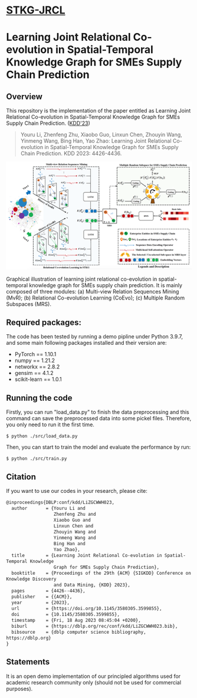 # [STKG-JRCL](https://github.com/LiYouru0228/STKG-JRCL)

# Learning Joint Relational Co-evolution in Spatial-Temporal Knowledge Graph for SMEs Supply Chain Prediction

## Overview
This repository is the implementation of the paper entitled as Learning Joint Relational Co-evolution in Spatial-Temporal Knowledge Graph for SMEs Supply Chain Prediction. ([KDD'23](https://dl.acm.org/doi/abs/10.1145/3580305.3599855))
> Youru Li, Zhenfeng Zhu, Xiaobo Guo, Linxun Chen, Zhouyin Wang, Yinmeng Wang, Bing Han, Yao Zhao: Learning Joint Relational Co-evolution in Spatial-Temporal Knowledge Graph for SMEs Supply Chain Prediction. KDD 2023: 4426-4436.

![](https://github.com/LiYouru0228/STKG-JRCL/blob/main/framework.png?raw=true)

Graphical illustration of learning joint relational co-evolution in spatial-temporal knowledge graph for SMEs supply chain prediction. It is mainly composed of three modules: (a) Multi-view Relation Sequences Mining (MvR); (b) Relational Co-evolution Learning (CoEvo); (c) Multiple Random Subspaces (MRS).

## Required packages:
The code has been tested by running a demo pipline under Python 3.9.7, and some main following packages installed and their version are:
- PyTorch == 1.10.1
- numpy == 1.21.2
- networkx == 2.8.2
- gensim == 4.1.2
- scikit-learn == 1.0.1

## Running the code
Firstly, you can run "load_data.py" to finish the data preprocessing and this command can save the preprocessed data into some pickel files. Therefore, you only need to run it the first time.

```
$ python ./src/load_data.py
```
Then, you can start to train the model and evaluate the performance by run:
```
$ python ./src/train.py
```

## Citation 
If you want to use our codes in your research, please cite:
```
@inproceedings{DBLP:conf/kdd/LiZGCWWH023,
  author       = {Youru Li and
                  Zhenfeng Zhu and
                  Xiaobo Guo and
                  Linxun Chen and
                  Zhouyin Wang and
                  Yinmeng Wang and
                  Bing Han and
                  Yao Zhao},
  title        = {Learning Joint Relational Co-evolution in Spatial-Temporal Knowledge
                  Graph for SMEs Supply Chain Prediction},
  booktitle    = {Proceedings of the 29th {ACM} {SIGKDD} Conference on Knowledge Discovery
                  and Data Mining, {KDD} 2023},
  pages        = {4426--4436},
  publisher    = {{ACM}},
  year         = {2023},
  url          = {https://doi.org/10.1145/3580305.3599855},
  doi          = {10.1145/3580305.3599855},
  timestamp    = {Fri, 18 Aug 2023 08:45:04 +0200},
  biburl       = {https://dblp.org/rec/conf/kdd/LiZGCWWH023.bib},
  bibsource    = {dblp computer science bibliography, https://dblp.org}
}
```

## Statements
It is an open demo implementation of our principled algorithms used for academic research community only (should not be used for commercial purposes).
